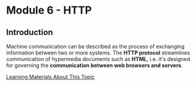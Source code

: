 # Module 6 - HTTP

## Introduction

Machine communication can be described as the process of exchanging information between two or more systems. The **HTTP protocol** streamlines communication of hypermedia documents such as **HTML**, i.e. it's designed for governing the **communication between web browsers and servers**.

[Learning Materials About This Topic](https://www.notion.so/mkit/HTTP-9398181e010841529abd2ba6ba51657d)

